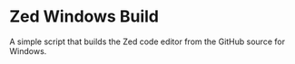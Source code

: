 # Zed Windows Build
A simple script that builds the Zed code editor from the GitHub source for Windows.
